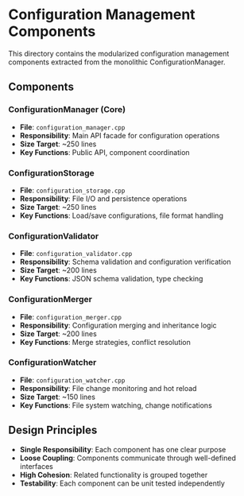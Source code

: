 # Configuration Management Components

This directory contains the modularized configuration management components extracted from the monolithic ConfigurationManager.

## Components

### ConfigurationManager (Core)

- **File**: `configuration_manager.cpp`
- **Responsibility**: Main API facade for configuration operations
- **Size Target**: ~250 lines
- **Key Functions**: Public API, component coordination

### ConfigurationStorage

- **File**: `configuration_storage.cpp`
- **Responsibility**: File I/O and persistence operations
- **Size Target**: ~250 lines
- **Key Functions**: Load/save configurations, file format handling

### ConfigurationValidator

- **File**: `configuration_validator.cpp`
- **Responsibility**: Schema validation and configuration verification
- **Size Target**: ~200 lines
- **Key Functions**: JSON schema validation, type checking

### ConfigurationMerger

- **File**: `configuration_merger.cpp`
- **Responsibility**: Configuration merging and inheritance logic
- **Size Target**: ~200 lines
- **Key Functions**: Merge strategies, conflict resolution

### ConfigurationWatcher

- **File**: `configuration_watcher.cpp`
- **Responsibility**: File change monitoring and hot reload
- **Size Target**: ~150 lines
- **Key Functions**: File system watching, change notifications

## Design Principles

- **Single Responsibility**: Each component has one clear purpose
- **Loose Coupling**: Components communicate through well-defined interfaces
- **High Cohesion**: Related functionality is grouped together
- **Testability**: Each component can be unit tested independently

